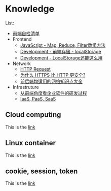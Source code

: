 # Knowledge #
List:  
* [前端自检清单](https://github.com/Marcusxzhang/frontend-repository/blob/master/Knowledge/Wiki/frontend-self-check.md)
* Frontend
  * [JavaScript - Map, Reduce, Filter数组方法](https://github.com/Marcusxzhang/frontend-repository/blob/master/Knowledge/Wiki/map-reduce-filter.md)
  * [Development - 前端存储 - localStorage](https://github.com/Marcusxzhang/frontend-repository/blob/master/Knowledge/Wiki/localstorage.md)
  * [Development - LocalStorage还能这么用](https://github.com/Marcusxzhang/frontend-repository/blob/master/Knowledge/Wiki/localstorage-extra-used.md)
* Network
  * [HTTP Request](https://github.com/Marcusxzhang/frontend-repository/blob/master/Knowledge/Wiki/http-request.md)
  * [为什么 HTTPS 比 HTTP 更安全?](https://github.com/Marcusxzhang/frontend-repository/blob/master/Knowledge/Wiki/http-https.md)
  * [前后端均适用的网络知识点大全](https://github.com/Marcusxzhang/frontend-repository/blob/master/Knowledge/Wiki/network-knowledge-for-febe.md)
* Infrastruture
  * [从前端角度看企业软件的研发过程](https://github.com/Marcusxzhang/frontend-repository/blob/master/Knowledge/Wiki/software-development-procedure.md)
  * [IaaS, PaaS, SaaS](https://github.com/Marcusxzhang/frontend-repository/blob/master/Knowledge/Wiki/ips.md)

## Cloud computing ##
This is the [link](https://github.com/Marcusxzhang/frontend-repository/blob/master/Knowledge/Wiki/cloud-computing.md)

## Linux container ##
This is the [link](https://github.com/Marcusxzhang/frontend-repository/blob/master/Knowledge/Wiki/linux-container.md)

## cookie, session, token ##
This is the [link](https://github.com/Marcusxzhang/frontend-repository/blob/master/Knowledge/Wiki/cookie-session-token.md)

